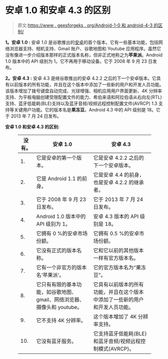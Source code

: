 # 安卓 1.0 和安卓 4.3 的区别

> 原文:[https://www . geesforgeks . org/Android-1-0 和 android-4-3 的区别/](https://www.geeksforgeeks.org/difference-between-android-1-0-and-android-4-3/)

**1。安卓 1.0 :**
安卓 1.0 是谷歌推出的[安卓](https://www.geeksforgeeks.org/introduction-to-android-development/)的首个版本。它有一些基本功能，包括网络浏览器支持、相机支持、Gmail 账户、谷歌地图和 Youtube 应用程序。虽然它没有像进一步介绍版本那样的正式版本名称，但非正式地称之为**苹果派**。Android 1.0 版本中的 API 级别为 1。它不再用于移动设备。它于 2008 年 9 月 23 日发布。

**2。安卓 4.3 :**
安卓 4.3 是继谷歌推出的安卓 4.2.2 之后的下一个安卓版本。它具有以前版本的所有功能，并且在这个版本中添加了一些新的用户和开发人员功能。该版本增加了拨号键盘自动完成、光球增强、相机应用用户界面更新、4K 分辨率支持、为平板电脑创建受限配置文件的能力、希伯来语和阿拉伯语从右向左(RTL)支持、蓝牙低能耗(BLE)支持以及蓝牙音频/视频远程控制配置文件(AVRCP) 1.3 支持等关键用户功能。它的版本名是**果冻豆**。Android 4.3 中的 API 级别是 18。它于 2013 年 7 月 24 日发布。

**安卓 1.0 和安卓 4.3 的区别:**

<figure class="table">

| 没有。 | 安卓 1.0 | 安卓 4.3 |
| --- | --- | --- |
| 1. | 它是安卓的第一个版本。 | 它是安卓 4.2.2 之后的下一个安卓版本。 |
| 2. | 它是 Android 1.1 的前身。 | 它是安卓 4.4 的前身，也是安卓 4.2.2 的继承者。 |
| 3. | 它于 2008 年 9 月 23 日发布。 | 它于 2013 年 7 月 24 日发布。 |
| 4. | Android 1.0 版本中的 API 级别为 1。 | 安卓 4.3 版本的 API 级别是 18。 |
| 5. | 它拥有 0 %的安卓市场份额。 | 它拥有 0.5 %的安卓市场份额。 |
| 6. | 它没有正式的版本名称。 | 它和它以前的其他版本一样有官方版本名。 |
| 7. | 它有一个非官方的版本名‘苹果派’。 | 它的官方版本名为“果冻豆”。 |
| 8. | 它只有有限的基本功能，如谷歌地图、gmail、网络浏览器、摄像头和 youtube。 | 它具有以前版本的所有功能，并且在这个版本中添加了一些新的用户和开发人员功能。 |
| 9. | 它不支持 4K 分辨率。 | 这个版本增加了 4K 分辨率支持。 |
| 10. | 它没有蓝牙服务。 | 它支持蓝牙低能耗(BLE)和蓝牙音频/视频远程控制模式(AVRCP)。 |

</figure>